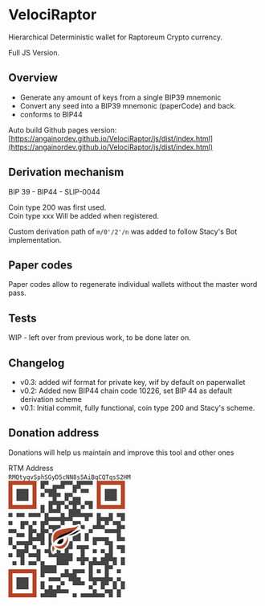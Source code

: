 # VelociRaptor

Hierarchical Deterministic wallet for Raptoreum Crypto currency.

Full JS Version.


## Overview

- Generate any amount of keys from a single BIP39 mnemonic  
- Convert any seed into a BIP39 mnemonic (paperCode) and back.
- conforms to BIP44 

Auto build Github pages version: [https://angainordev.github.io/VelociRaptor/js/dist/index.html](https://angainordev.github.io/VelociRaptor/js/dist/index.html) 


## Derivation mechanism

BIP 39 - BIP44 - SLIP-0044

Coin type 200 was first used.  
Coin type xxx Will be added when registered.

Custom derivation path of `m/0'/2'/n` was added to follow Stacy's Bot implementation. 


## Paper codes

Paper codes allow to regenerate individual wallets without the master word pass.

## Tests 

WIP - left over from previous work, to be done later on.

## Changelog

- v0.3: added wif format for private key, wif by default on paperwallet
- v0.2: Added new BIP44 chain code 10226, set BIP 44 as default derivation scheme 
- v0.1: Initial commit, fully functional, coin type 200 and Stacy's scheme.

## Donation address

Donations will help us maintain and improve this tool and other ones

RTM Address  
`RMQtyqvSphSGyD5cNN8s5AiBqCQTqsS2HM`  
![](https://github.com/AngainorDev/VelociRaptor/raw/main/angainor-rtm.png)

